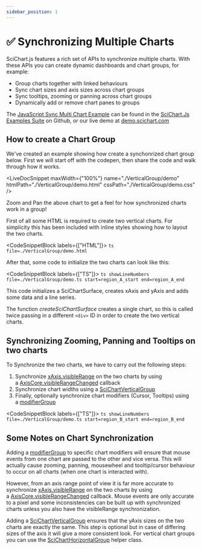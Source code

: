 ```yaml
---
sidebar_position: 1
---
```


# ✅ Synchronizing Multiple Charts

SciChart.js features a rich set of APIs to synchronize multiple charts. With these APIs you can create dynamic dashboards and chart groups, for example:

*   Group charts together with linked behaviours
*   Sync chart sizes and axis sizes across chart groups
*   Sync tooltips, zooming or panning across chart groups
*   Dynamically add or remove chart panes to groups

The [JavaScript Sync Multi Chart Example](https://demo.scichart.com/javascript/sync-multi-chart) can be found in the [SciChart.Js Examples Suite](https://github.com/abtsoftware/scichart.js.examples) on Github, or our live demo at [demo.scichart.com](https://demo.scichart.com)

How to create a Chart Group
---------------------------

We've created an example showing how create a synchonrized chart group below. First we will start off with the codepen, then share the code and walk through how it works.

<LiveDocSnippet maxWidth={"100%"} name="./VerticalGroup/demo" htmlPath="./VerticalGroup/demo.html" cssPath="./VerticalGroup/demo.css" />

Zoom and Pan the above chart to get a feel for how synchronized charts work in a group!

First of all some HTML is required to create two vertical charts. For simplicity this has been included with inline styles showing how to layout the two charts.

<CodeSnippetBlock labels={["HTML"]}>
    ```ts file=./VerticalGroup/demo.html
    ```
</CodeSnippetBlock>

After that, some code to initialize the two charts can look like this:

<CodeSnippetBlock labels={["TS"]}>
    ```ts showLineNumbers file=./VerticalGroup/demo.ts start=region_A_start end=region_A_end
    ```
</CodeSnippetBlock>

This code initializes a SciChartSurface, creates xAxis and yAxis and adds some data and a line series.

The function _createSciChartSurface_ creates a single chart, so this is called twice passing in a different `<div>` ID in order to create the two vertical charts.

Synchronizing Zooming, Panning and Tooltips on two charts
---------------------------------------------------------

To Synchronize the two charts, we have to carry out the following steps:

1.  Synchronize [xAxis.visibleRange](https://www.scichart.com/documentation/js/current/typedoc/classes/axisbase2d.html#visiblerange) on the two charts by using a [AxisCore.visibleRangeChanged](https://www.scichart.com/documentation/js/current/typedoc/classes/axisbase2d.html#visiblerangechanged) callback
2.  Synchronize chart widths using a [SciChartVerticalGroup](https://www.scichart.com/documentation/js/current/typedoc/classes/scichartverticalgroup.html)
3.  Finally, optionally synchronize chart modifiers (Cursor, Tooltips) using a [modifierGroup](https://www.scichart.com/documentation/js/current/typedoc/classes/chartmodifierbase2d.html#modifiergroup)

<CodeSnippetBlock labels={["TS"]}>
    ```ts showLineNumbers file=./VerticalGroup/demo.ts start=region_B_start end=region_B_end
    ```
</CodeSnippetBlock>

Some Notes on Chart Synchronization
-----------------------------------

Adding a [modifierGroup](https://www.scichart.com/documentation/js/current/typedoc/classes/chartmodifierbase2d.html#modifiergroup) to specific chart modifiers will ensure that mouse events from one chart are passed to the other and vice versa. This will actually cause zooming, panning, mousewheel and tooltip/cursor behaviour to occur on all charts (when one chart is interacted with).

However, from an axis range point of view it is far more accurate to synchronize [xAxis.visibleRange](https://www.scichart.com/documentation/js/current/typedoc/classes/axisbase2d.html#visiblerange) on the two charts by using a [AxisCore.visibleRangeChanged](https://www.scichart.com/documentation/js/current/typedoc/classes/axisbase2d.html#visiblerangechanged) callback. Mouse events are only accurate to a pixel and some inconsistencies can be built up with synchronized charts unless you also have the visibleRange synchronization.

Adding a [SciChartVerticalGroup](https://www.scichart.com/documentation/js/current/typedoc/classes/scichartverticalgroup.html) ensures that the yAxis sizes on the two charts are exactly the same. This step is optional but in case of differing sizes of the axis it will give a more consistent look. For vertical chart groups you can use the [SciChartHorizontalGroup](https://www.scichart.com/documentation/js/current/typedoc/classes/scicharthorizontalgroup.html) helper class.
